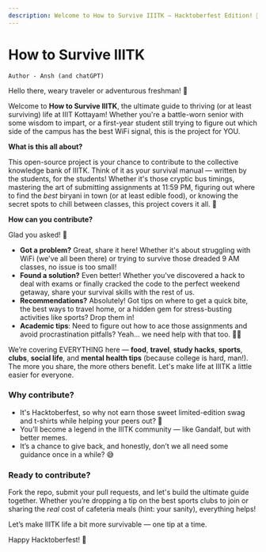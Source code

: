```yaml
---
description: Welcome to How to Survive IIITK — Hacktoberfest Edition! 🎉
---
```


# How to Survive IIITK

`Author - Ansh (and chatGPT)`

Hello there, weary traveler or adventurous freshman! 🧭

Welcome to **How to Survive IIITK**, the ultimate guide to thriving (or at least surviving) life at IIIT Kottayam! Whether you're a battle-worn senior with some wisdom to impart, or a first-year student still trying to figure out which side of the campus has the best WiFi signal, this is the project for YOU.

**What is this all about?**

This open-source project is your chance to contribute to the collective knowledge bank of IIITK. Think of it as your survival manual — written by the students, for the students! Whether it's those cryptic bus timings, mastering the art of submitting assignments at 11:59 PM, figuring out where to find the _best_ biryani in town (or at least edible food), or knowing the secret spots to chill between classes, this project covers it all. 🤘

**How can you contribute?**

Glad you asked! 🌟

* **Got a problem?** Great, share it here! Whether it's about struggling with WiFi (we've all been there) or trying to survive those dreaded 9 AM classes, no issue is too small!
* **Found a solution?** Even better! Whether you've discovered a hack to deal with exams or finally cracked the code to the perfect weekend getaway, share your survival skills with the rest of us.
* **Recommendations?** Absolutely! Got tips on where to get a quick bite, the best ways to travel home, or a hidden gem for stress-busting activities like sports? Drop them in!
* **Academic tips**: Need to figure out how to ace those assignments and avoid procrastination pitfalls? Yeah... we need help with that too. 🤦‍♂️

We’re covering EVERYTHING here — **food**, **travel**, **study hacks**, **sports**, **clubs**, **social life**, and **mental health tips** (because college is hard, man!). The more you share, the more others benefit. Let's make life at IIITK a little easier for everyone.

### Why contribute?

* It's Hacktoberfest, so why not earn those sweet limited-edition swag and t-shirts while helping your peers out? 🎁
* You’ll become a legend in the IIITK community — like Gandalf, but with better memes.
* It’s a chance to give back, and honestly, don’t we all need some guidance once in a while? 😅

### Ready to contribute?

Fork the repo, submit your pull requests, and let's build the ultimate guide together. Whether you’re dropping a tip on the best sports clubs to join or sharing the _real_ cost of cafeteria meals (hint: your sanity), everything helps!

Let’s make IIITK life a bit more survivable — one tip at a time.

Happy Hacktoberfest! 🎃
